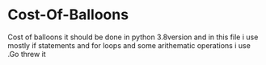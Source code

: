 # Cost-Of-Balloons
Cost of balloons it should be done in python 3.8version and 
in this file i use mostly 
if statements and for loops and some arithematic operations i use .Go threw it
